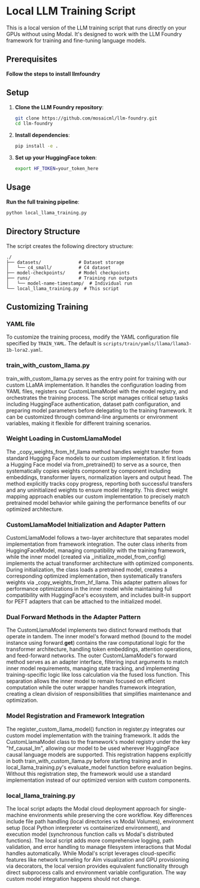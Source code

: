 # Local LLM Training Script

This is a local version of the LLM training script that runs directly on your GPUs without using Modal. It's designed to work with the LLM Foundry framework for training and fine-tuning language models.

## Prerequisites

**Follow the steps to install llmfoundry**

## Setup

1. **Clone the LLM Foundry repository**:
   ```bash
   git clone https://github.com/mosaicml/llm-foundry.git
   cd llm-foundry
   ```

2. **Install dependencies**:
   ```bash
   pip install -e .
   ```

3. **Set up your HuggingFace token**:
   ```bash
   export HF_TOKEN=your_token_here
   ```

## Usage

**Run the full training pipeline**:
   ```bash
   python local_llama_training.py
   ```

## Directory Structure

The script creates the following directory structure:

```
./
├── datasets/              # Dataset storage
│   └── c4_small/          # C4 dataset
├── model-checkpoints/     # Model checkpoints
├── runs/                  # Training run outputs
│   └── model-name-timestamp/  # Individual run
└── local_llama_training.py  # This script
```


## Customizing Training

### YAML file
To customize the training process, modify the YAML configuration file specified by `TRAIN_YAML`. The default is `scripts/train/yamls/llama/llama3-1b-lora2.yaml`.

### train_with_custom_llama.py

train_with_custom_llama.py serves as the entry point for training with our custom LLaMA implementation. It handles the configuration loading from YAML files, registers our CustomLlamaModel with the model registry, and orchestrates the training process. The script manages critical setup tasks including HuggingFace authentication, dataset path configuration, and preparing model parameters before delegating to the training framework. It can be customized through command-line arguments or environment variables, making it flexible for different training scenarios.

### Weight Loading in CustomLlamaModel

The  _copy_weights_from_hf_llama method handles weight transfer from standard Hugging Face models to our custom implementation. It first loads a Hugging Face model via from_pretrained() to serve as a source, then systematically copies weights component by component including embeddings, transformer layers, normalization layers and output head. The method explicitly tracks copy progress, reporting both successful transfers and any uninitialized weights to ensure model integrity. This direct weight mapping approach enables our custom implementation to precisely match pretrained model behavior while gaining the performance benefits of our optimized architecture.


### CustomLlamaModel Initialization and Adapter Pattern

CustomLlamaModel follows a two-layer architecture that separates model implementation from framework integration. The outer class inherits from HuggingFaceModel, managing compatibility with the training framework, while the inner model (created via _initialize_model_from_config) implements the actual transformer architecture with optimized components. During initialization, the class loads a pretrained model, creates a corresponding optimized implementation, then systematically transfers weights via _copy_weights_from_hf_llama. This adapter pattern allows for performance optimizations in the inner model while maintaining full compatibility with HuggingFace's ecosystem, and includes built-in support for PEFT adapters that can be attached to the initialized model.


### Dual Forward Methods in the Adapter Pattern

The CustomLlamaModel implements two distinct forward methods that operate in tandem. The inner model's forward method (bound to the model instance using forward.__get__) contains the raw computational logic for the transformer architecture, handling token embeddings, attention operations, and feed-forward networks. The outer CustomLlamaModel's forward method serves as an adapter interface, filtering input arguments to match inner model requirements, managing state tracking, and implementing training-specific logic like loss calculation via the fused loss function. This separation allows the inner model to remain focused on efficient computation while the outer wrapper handles framework integration, creating a clean division of responsibilities that simplifies maintenance and optimization.

### Model Registration and Framework Integration

The register_custom_llama_model() function in register.py integrates our custom model implementation with the training framework. It adds the CustomLlamaModel class to the framework's model registry under the key "hf_causal_lm", allowing our model to be used wherever HuggingFace causal language models are supported. This registration happens explicitly in both train_with_custom_llama.py before starting training and in local_llama_training.py's evaluate_model function before evaluation begins. Without this registration step, the framework would use a standard implementation instead of our optimized version with custom components.

### local_llama_training.py

The local script adapts the Modal cloud deployment approach for single-machine environments while preserving the core workflow. Key differences include file path handling (local directories vs Modal Volumes), environment setup (local Python interpreter vs containerized environment), and execution model (synchronous function calls vs Modal's distributed functions). The local script adds more comprehensive logging, path validation, and error handling to manage filesystem interactions that Modal handles automatically. While Modal's script leverages cloud-specific features like network tunneling for Aim visualization and GPU provisioning via decorators, the local version provides equivalent functionality through direct subprocess calls and environment variable configuration. The way custom model integration happens should not change. 